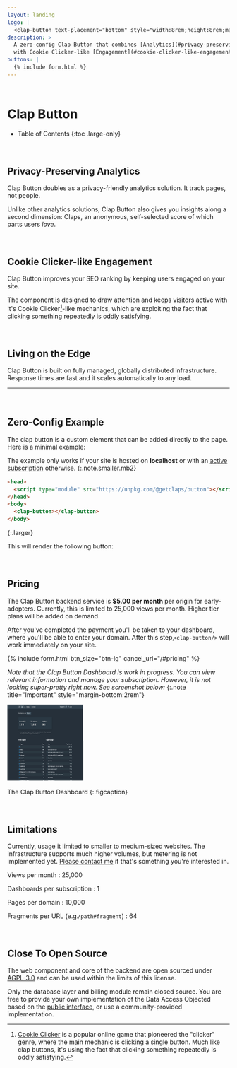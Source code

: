 ```yaml
---
layout: landing
logo: |
  <clap-button text-placement="bottom" style="width:8rem;height:8rem;margin:0 auto;font-size:1.2rem"></clap-button>
description: >
  A zero-config Clap Button that combines [Analytics](#privacy-preserving-analytics) 
  with Cookie Clicker-like [Engagement](#cookie-clicker-like-engagement).
buttons: |
  {% include form.html %}
---
```


# Clap Button

* Table of Contents
{:toc .large-only}

## Privacy-Preserving Analytics

<p><clap-button url="#privacy-preserving-analytics" text-placement="bottom" nowave></clap-button></p>

Clap Button doubles as a privacy-friendly analytics solution. 
It track pages, not people.

Unlike other analytics solutions, Clap Button also gives you insights along a second dimension: 
Claps, an anonymous, self-selected score of which parts users _love_.


<!-- ## Built-In Spam Protection
{:.mt4}

<clap-button url="#built-in-spam-protection" text-placement="bottom" nowave></clap-button>

Clap button uses a simple _Proof of Work_ algorithm to add an additional barrier to automated scripts attempting to manipulate your clap scores. -->

## Cookie Clicker-like Engagement

<p><clap-button url="#cookie-clicker-like-engagement" text-placement="bottom" nowave></clap-button></p>

Clap Button improves your SEO ranking by keeping users engaged on your site. 

The component is designed to draw attention and keeps visitors active with it's Cookie Clicker[^1]-like mechanics,
which are exploiting the fact that clicking something repeatedly is oddly satisfying.


## Living on the Edge

<p><clap-button url="#living-on-the-edge" text-placement="bottom" nowave></clap-button></p>

Clap Button is built on fully managed, globally distributed infrastructure. 
Response times are fast and it scales automatically to any load. 

***

## Zero-Config Example

<p><clap-button url="#zero-config-example" text-placement="bottom" nowave></clap-button></p>

The clap button is a custom element that can be added directly to the page. Here is a minimal example:

The example only works if your site is hosted on __localhost__ or with an [active subscription](#pricing) otherwise.
{:.note.smaller.mb2}

```html
<head>
  <script type="module" src="https://unpkg.com/@getclaps/button"></script>
</head>
<body>
  <clap-button></clap-button>
</body>
```
{:.larger}

This will render the following button:

<clap-button></clap-button>

## Pricing

<p><clap-button url="#pricing" text-placement="bottom" nowave></clap-button></p>

The Clap Button backend service is __$5.00 per month__ per origin for early-adopters. 
Currently, this is limited to 25,000 views per month. Higher tier plans will be added on demand.

After you've completed the payment you'll be taken to your dashboard, where you'll be able to enter your domain. 
After this step, `<clap-button/>` will work immediately on your site. 

{% include form.html btn_size="btn-lg" cancel_url="/#pricing" %}

_Note that the Clap Button Dashboard is work in progress._
_You can view relevant information and manage your subscription._
_However, it is not looking super-pretty right now. See screenshot below:_
{:.note title="Important" style="margin-bottom:2rem"} 

<picture>
  <source srcset="assets/img/dashl.jpg" media="(prefers-color-scheme: dark)">
  <img src="assets/img/dashd.jpg" class="lead" alt="Logo" width="172" height="172">
</picture>

The Clap Button Dashboard
{:.figcaption}


## Limitations

<p><clap-button url="#limitations" text-placement="bottom" nowave></clap-button></p>

Currently, usage it limited to smaller to medium-sized websites. 
The infrastructure supports much higher volumes, but metering is not implemented yet. 
[Please contact me](mailto:getclaps@qwtel.com) if that's something you're interested in.

<!-- Don't feel like typing an email to a human? [Subscribe to our newsletter](#subscribe) instead and get informed when high-volume plans arrive.
{:.note.smaller.mb2 title="Hey there!"} -->

Views per month
: 25,000

Dashboards per subscription
: 1

Pages per domain
: 10,000

Fragments per URL (e.g. `/path#fragment`)
: 64


## Close To Open Source

<p><clap-button url="#close-to-open-source" text-placement="bottom" nowave></clap-button></p>

The web component and core of the backend are open sourced under [AGPL-3.0](licenses/AGPL-3.0.md) and can be used within the limits of this license.

Only the database layer and billing module remain closed source. You are free to provide your own implementation of the Data Access Objected based on the [public interface](https://github.com/getclaps/worker/blob/master/src/dao.ts), or use a community-provided implementation.

<!-- ## Config Example
{:.mt4}

Zero-Config doesn't mean no config is possible: Make it your own with the following options:

```html
<clap-button 
  url="#config-example" 
  text-placement="bottom" 
  style="--clap-button-color: gray"
  nowave 
></clap-button>
```
{:.larger}

<clap-button url="#config-example" text-placement="bottom" nowave style="--clap-button-color: gray"></clap-button> -->



[^1]: [Cookie Clicker](http://orteil.dashnet.org/cookieclicker/) is a popular online game that pioneered the "clicker" genre, where the main mechanic is clicking a single button. Much like clap buttons, it's using the fact that clicking something repeatedly is oddly satisfying.

[^2]: Note that claps will be deleted after 24 hours when they are hosted on localhost.


<style>
  .page > p { position: relative }
  .page > hr { margin: 4rem 0 }
  h1, h2, h3, .h1, .h2, .h3 { margin-top: 4rem }
  h4, h5, h6, .h4, .h5, .h6 { margin-top: 3rem }

  p code {
    display: inline-block;
    margin-left: -.5em;
  }

  @media (prefers-color-scheme: dark) { .lm-only { display: none!important } }
  @media (prefers-color-scheme: light) { .dm-only { display: none!important } }
  .dark-mode .lm-only { display: none!important }
  .dark-mode .dm-only { display: unset!important }
  .light-mode .dm-only { display: none!important }
  .light-mode .lm-only { display: unset!important }
</style>